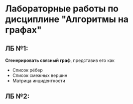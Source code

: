 # Лабораторные работы по дисциплине "Алгоритмы на графах"

## ЛБ №1:
**Сгенерировать связный граф**, представив его как
  - Cписок рёбер
  - Cписок смежных вершин
  - Матрица инцидентности

## ЛБ №2:
